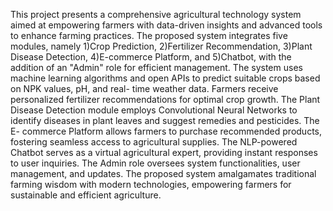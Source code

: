This project presents a comprehensive agricultural technology system aimed at empowering farmers with data-driven insights and advanced tools to enhance farming practices.
The proposed system integrates five modules, namely 
1)Crop Prediction, 
2)Fertilizer Recommendation,
3)Plant Disease Detection, 
4)E-commerce Platform, and 
5)Chatbot, 
with the addition of an "Admin" role for efficient management. 
The system uses machine learning algorithms and open APIs to predict suitable crops based on NPK values, pH, and real- time weather data. 
Farmers receive personalized fertilizer recommendations for optimal crop growth. 
The Plant Disease Detection module employs Convolutional Neural Networks to identify diseases in plant leaves and suggest remedies and pesticides. 
The E- commerce Platform allows farmers to purchase recommended products, fostering seamless access to agricultural supplies. 
The NLP-powered Chatbot serves as a virtual agricultural expert, providing instant responses to user inquiries.
The Admin role oversees system functionalities, user management, and updates.
The proposed system amalgamates traditional farming wisdom with modern technologies, empowering farmers for sustainable and efficient agriculture.
